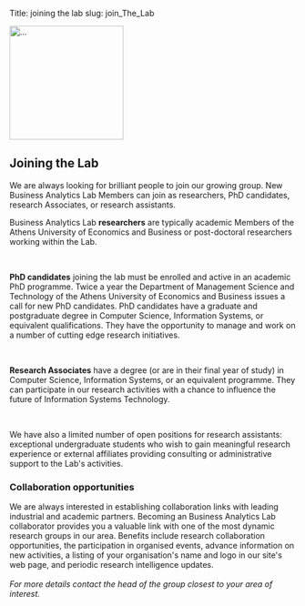 Title: joining the lab
slug: join_The_Lab

<div class="container">  
  <p id="printlogo">
    <img src="{{ SITEURL }}/{{ THEME_STATIC_DIR }}/images/ba-logo2.png" height="200" width="200" class="img-responsive" alt="...">
  </p>
  <div class="panel panel-default">
    <div class="panel-heading">
      <h2>Joining the Lab</h2>
    </div>
    <div class="panel-body">
      <p>We are always looking for brilliant people to join our growing group.
      New Business Analytics Lab Members can join as researchers, PhD candidates, research Associates, or research assistants.</p>
      <p>Business Analytics Lab <b>researchers</b> are typically academic Members of the Athens University of Economics and Business or post-doctoral researchers
      working within the Lab.</p>
      </br>
     <p><b>PhD candidates</b> joining the lab must be enrolled and active in an academic PhD programme. Twice a year the Department of Management
      Science and Technology of the Athens University of Economics and Business issues a call for new PhD candidates.
      PhD candidates have a graduate and postgraduate degree in Computer Science, Information Systems, or equivalent qualifications.
      They have the opportunity to manage and work on a number of cutting edge research initiatives.</p>
      </br>
      <p><b>Research Associates</b> have a degree (or are in their final year of study) in Computer Science, Information Systems, or an equivalent
      programme. They can participate in our research activities with a chance to influence the future of Information Systems Technology.</p>
      </br>
      <p>We have also a limited number of open positions for research assistants: exceptional undergraduate students who wish to gain
      meaningful research experience or external affiliates providing consulting or administrative support to the Lab's activities.</p>
    </div>
  </div>

  <div class="panel panel-default">
    <div class="panel-heading" id="px2">
      <h3> Collaboration opportunities</h3>
    </div>
    <div class="panel-body">
       <p>We are always interested in establishing collaboration links with leading industrial and academic partners.
       Becoming an Business Analytics Lab collaborator provides you a valuable link with one of the most dynamic research groups in our area.
       Benefits include research collaboration opportunities, the participation in organised events, advance information on new activities,
       a listing of your organisation's name and logo in our site's web page, and periodic research intelligence updates.<br>
      </br>
      <i>For more details contact the head of the group closest to your area of interest.</i>	 
    </div>
  </div>

  </br>
</div>
